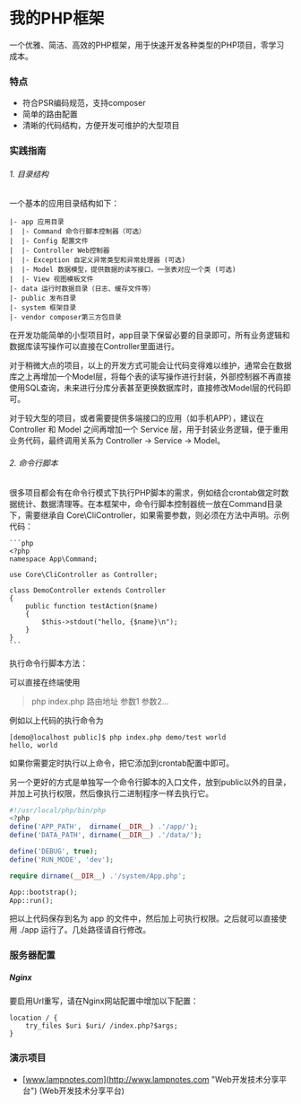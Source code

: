 # 我的PHP框架 #

一个优雅、简洁、高效的PHP框架，用于快速开发各种类型的PHP项目，零学习成本。

### 特点

- 符合PSR编码规范，支持composer
- 简单的路由配置
- 清晰的代码结构，方便开发可维护的大型项目

### 实践指南

###### 1. 目录结构

一个基本的应用目录结构如下：

	|- app 应用目录
	|  |- Command 命令行脚本控制器（可选）
	|  |- Config 配置文件
	|  |- Controller Web控制器
	|  |- Exception 自定义异常类型和异常处理器 (可选)
	|  |- Model 数据模型，提供数据的读写接口，一张表对应一个类 (可选)
	|  |- View 视图模板文件
	|- data 运行时数据目录（日志、缓存文件等）
	|- public 发布目录
	|- system 框架目录
	|- vendor composer第三方包目录

在开发功能简单的小型项目时，app目录下保留必要的目录即可，所有业务逻辑和数据库读写操作可以直接在Controller里面进行。

对于稍微大点的项目，以上的开发方式可能会让代码变得难以维护，通常会在数据库之上再增加一个Model层，将每个表的读写操作进行封装，外部控制器不再直接使用SQL查询，未来进行分库分表甚至更换数据库时，直接修改Model层的代码即可。

对于较大型的项目，或者需要提供多端接口的应用（如手机APP），建议在 Controller 和 Model 之间再增加一个 Service 层，用于封装业务逻辑，便于重用业务代码，最终调用关系为 Controller -> Service -> Model。

###### 2. 命令行脚本

很多项目都会有在命令行模式下执行PHP脚本的需求，例如结合crontab做定时数据统计、数据清理等。在本框架中，命令行脚本控制器统一放在Command目录下，需要继承自 Core\CliController，如果需要参数，则必须在方法中声明。示例代码：

	```php
	<?php
	namespace App\Command;
	
	use Core\CliController as Controller;
	
	class DemoController extends Controller
	{
	    public function testAction($name)
	    {
	        $this->stdout("hello, {$name}\n");
	    }
	}
	```

执行命令行脚本方法：

可以直接在终端使用 
> php index.php 路由地址 参数1 参数2... 

例如以上代码的执行命令为

	[demo@localhost public]$ php index.php demo/test world
	hello, world

如果你需要定时执行以上命令，把它添加到crontab配置中即可。

另一个更好的方式是单独写一个命令行脚本的入口文件，放到public以外的目录，并加上可执行权限，然后像执行二进制程序一样去执行它。

```php
#!/usr/local/php/bin/php
<?php
define('APP_PATH',  dirname(__DIR__) .'/app/');
define('DATA_PATH', dirname(__DIR__) .'/data/');

define('DEBUG', true);
define('RUN_MODE', 'dev');

require dirname(__DIR__) .'/system/App.php';

App::bootstrap();
App::run();
```

把以上代码保存到名为 app 的文件中，然后加上可执行权限。之后就可以直接使用 ./app 运行了。几处路径请自行修改。

### 服务器配置

##### Nginx

要启用Url重写，请在Nginx网站配置中增加以下配置：

	location / {
	    try_files $uri $uri/ /index.php?$args;
	}


### 演示项目

- [www.lampnotes.com](http://www.lampnotes.com "Web开发技术分享平台") (Web开发技术分享平台)
